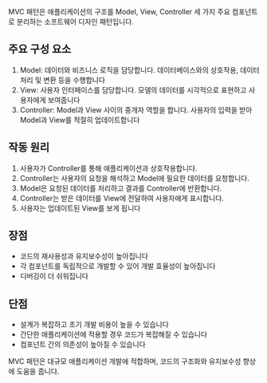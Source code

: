 MVC 패턴은 애플리케이션의 구조를 Model, View, Controller 세 가지 주요 컴포넌트로 분리하는 소프트웨어 디자인 패턴입니다.

## 주요 구성 요소

1. Model: 데이터와 비즈니스 로직을 담당합니다. 데이터베이스와의 상호작용, 데이터 처리 및 변환 등을 수행합니다
2. View: 사용자 인터페이스를 담당합니다. 모델의 데이터를 시각적으로 표현하고 사용자에게 보여줍니다
3. Controller: Model과 View 사이의 중개자 역할을 합니다. 사용자의 입력을 받아 Model과 View를 적절히 업데이트합니다
## 작동 원리

1. 사용자가 Controller를 통해 애플리케이션과 상호작용합니다.
2. Controller는 사용자의 요청을 해석하고 Model에 필요한 데이터를 요청합니다.
3. Model은 요청된 데이터를 처리하고 결과를 Controller에 반환합니다.
4. Controller는 받은 데이터를 View에 전달하여 사용자에게 표시합니다.
5. 사용자는 업데이트된 View를 보게 됩니다
## 장점

- 코드의 재사용성과 유지보수성이 높아집니다
- 각 컴포넌트를 독립적으로 개발할 수 있어 개발 효율성이 높아집니다
- 디버깅이 더 쉬워집니다

## 단점

- 설계가 복잡하고 초기 개발 비용이 높을 수 있습니다
- 간단한 애플리케이션에 적용할 경우 코드가 복잡해질 수 있습니다
- 컴포넌트 간의 의존성이 높아질 수 있습니다

MVC 패턴은 대규모 애플리케이션 개발에 적합하며, 코드의 구조화와 유지보수성 향상에 도움을 줍니다.